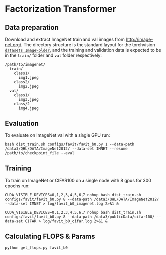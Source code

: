 # Factorization Transformer

## Data preparation

Download and extract ImageNet train and val images from http://image-net.org/.
The directory structure is the standard layout for the torchvision [`datasets.ImageFolder`](https://pytorch.org/docs/stable/torchvision/datasets.html#imagefolder), and the training and validation data is expected to be in the `train/` folder and `val` folder respectively:

```
/path/to/imagenet/
  train/
    class1/
      img1.jpeg
    class2/
      img2.jpeg
  val/
    class1/
      img3.jpeg
    class/2
      img4.jpeg
```

## Evaluation
To evaluate on ImageNet val with a single GPU run:
```
bash dist_train.sh configs/favit/favit_b0.py 1 --data-path /data3/QHL/DATA/ImageNet2012/ --data-set IMNET --resume /path/to/checkpoint_file --eval
```

## Training
To train on ImageNet or CIFAR100 on a single node with 8 gpus for 300 epochs run:

```
CUDA_VISIBLE_DEVICES=0,1,2,3,4,5,6,7 nohup bash dist_train.sh configs/favit/favit_b0.py 8 --data-path /data3/QHL/DATA/ImageNet2012/ --data-set IMNET > log/favit_b0_imagenet.log 2>&1 &

CUDA_VISIBLE_DEVICES=0,1,2,3,4,5,6,7 nohup bash dist_train.sh configs/favit/favit_b0.py 8 --data-path /data3/publicData/cifar100/ --data-set CIFAR > log/favit_b0_cifar.log 2>&1 &
```

## Calculating FLOPS & Params

```
python get_flops.py favit_b0
```